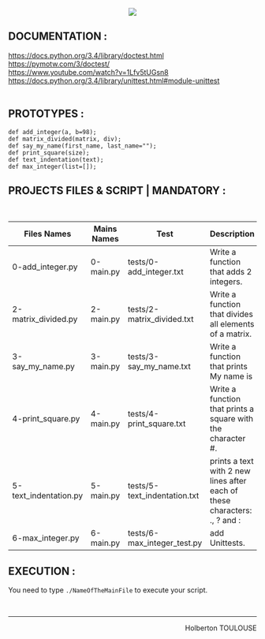 <p align="center">
        <img src="https://capsule-render.vercel.app/api?type=waving&color=auto&height=250&section=header&text=PYTHON%20Driven%20Development&fontSize=58&animation=fadeIn&fontAlignY=38&desc=SECOND%20Semester%20|%2012/25%20PROJET%20PYTHON&descAlignY=51&descAlign=62">
</p>

## DOCUMENTATION :  
https://docs.python.org/3.4/library/doctest.html  
https://pymotw.com/3/doctest/  
https://www.youtube.com/watch?v=1Lfv5tUGsn8  
https://docs.python.org/3.4/library/unittest.html#module-unittest  
<br/>
 
## PROTOTYPES :
`def add_integer(a, b=98);`  
`def matrix_divided(matrix, div);`  
`def say_my_name(first_name, last_name="");`  
`def print_square(size);`  
`def text_indentation(text);`  
`def max_integer(list=[]);`  

## PROJECTS FILES & SCRIPT | MANDATORY :
<br/>

| Files Names  |      Mains Names     | Test | Description        |
| ----------- | ---------------------|---|------
| 0-add_integer.py | 0-main.py | tests/0-add_integer.txt | Write a function that adds 2 integers.
| 2-matrix_divided.py | 2-main.py | tests/2-matrix_divided.txt | Write a function that divides all elements of a matrix.
| 3-say_my_name.py | 3-main.py | tests/3-say_my_name.txt | Write a function that prints My name is <first name> <last name>
| 4-print_square.py | 4-main.py | tests/4-print_square.txt | Write a function that prints a square with the character #.
| 5-text_indentation.py | 5-main.py | tests/5-text_indentation.txt| prints a text with 2 new lines after each of these characters: ., ? and :
| 6-max_integer.py | 6-main.py | tests/6-max_integer_test.py | add Unittests.



## EXECUTION :
You need to type `./NameOfTheMainFile` to execute your script.

<br/><hr>
<p align="right">Holberton TOULOUSE</p>
